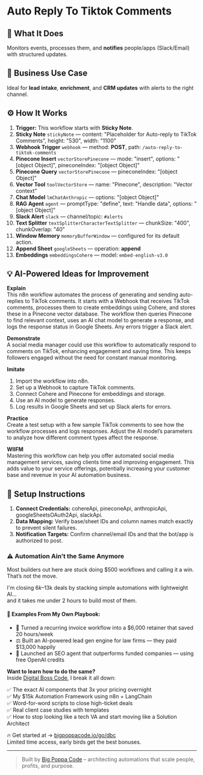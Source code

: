 # Auto Reply To Tiktok Comments
  ## 🚀 What It Does
  Monitors events, processes them, and **notifies** people/apps (Slack/Email) with structured updates.
  
  ## 💼 Business Use Case
  Ideal for **lead intake**, **enrichment**, and **CRM updates** with alerts to the right channel.
  
  ## ⚙️ How It Works
  1. **Trigger:** This workflow starts with **Sticky Note**.
  2. **Sticky Note** `stickyNote` — content: "Placeholder for Auto-reply to TikTok Comments", height: "530", width: "1100"
3. **Webhook Trigger** `webhook` — method: **POST**, path: `/auto-reply-to-tiktok-comments`
4. **Pinecone Insert** `vectorStorePinecone` — mode: "insert", options: "[object Object]", pineconeIndex: "[object Object]"
5. **Pinecone Query** `vectorStorePinecone` — pineconeIndex: "[object Object]"
6. **Vector Tool** `toolVectorStore` — name: "Pinecone", description: "Vector context"
7. **Chat Model** `lmChatAnthropic` — options: "[object Object]"
8. **RAG Agent** `agent` — promptType: "define", text: "Handle data", options: "[object Object]"
9. **Slack Alert** `slack` — channel/topic: `#alerts`
10. **Text Splitter** `textSplitterCharacterTextSplitter` — chunkSize: "400", chunkOverlap: "40"
11. **Window Memory** `memoryBufferWindow` — configured for its default action.
12. **Append Sheet** `googleSheets` — operation: **append**
13. **Embeddings** `embeddingsCohere` — model: `embed-english-v3.0`
  
  ## 💡 AI-Powered Ideas for Improvement
  **Explain**  
This n8n workflow automates the process of generating and sending auto-replies to TikTok comments. It starts with a Webhook that receives TikTok comments, processes them to create embeddings using Cohere, and stores these in a Pinecone vector database. The workflow then queries Pinecone to find relevant context, uses an AI chat model to generate a response, and logs the response status in Google Sheets. Any errors trigger a Slack alert.

**Demonstrate**  
A social media manager could use this workflow to automatically respond to comments on TikTok, enhancing engagement and saving time. This keeps followers engaged without the need for constant manual monitoring.

**Imitate**  
1. Import the workflow into n8n.  
2. Set up a Webhook to capture TikTok comments.  
3. Connect Cohere and Pinecone for embeddings and storage.  
4. Use an AI model to generate responses.  
5. Log results in Google Sheets and set up Slack alerts for errors.  

**Practice**  
Create a test setup with a few sample TikTok comments to see how the workflow processes and logs responses. Adjust the AI model’s parameters to analyze how different comment types affect the response.

**WIIFM**  
Mastering this workflow can help you offer automated social media management services, saving clients time and improving engagement. This adds value to your service offerings, potentially increasing your customer base and revenue in your AI automation business.
  
  ## 🔧 Setup Instructions
  1. **Connect Credentials:** cohereApi, pineconeApi, anthropicApi, googleSheetsOAuth2Api, slackApi.
2. **Data Mapping:** Verify base/sheet IDs and column names match exactly to prevent silent failures.
3. **Notification Targets:** Confirm channel/email IDs and that the bot/app is authorized to post.
  
### ⚠️ Automation Ain’t the Same Anymore

Most builders out here are stuck doing $500 workflows and calling it a win.  
That’s not the move.  

I'm closing $6k–$13k deals by stacking simple automations with lightweight AI...  
and it takes me under 2 hours to build most of them.

#### 🧠 Examples From My Own Playbook:
- 🔁 Turned a recurring invoice workflow into a $6,000 retainer that saved 20 hours/week  
- ⚖️ Built an AI-powered lead gen engine for law firms — they paid $13,000 happily  
- 🚀 Launched an SEO agent that outperforms funded companies — using free OpenAI credits  

**Want to learn how to do the same?**  
Inside [Digital Boss Code](https://bigpoppacode.io/go/dbc), I break it all down:

✅ The exact AI components that 3x your pricing overnight  
✅ My $15k Automation Framework using n8n + LangChain  
✅ Word-for-word scripts to close high-ticket deals  
✅ Real client case studies with templates  
✅ How to stop looking like a tech VA and start moving like a Solution Architect  

🔥 Get started at → [bigpoppacode.io/go/dbc](https://bigpoppacode.io/go/dbc)  
Limited time access, early birds get the best bonuses.

---
> Built by [Big Poppa Code](https://bigpoppacode.io) – architecting automations that scale people, profits, and purpose.
  